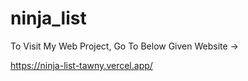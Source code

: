 # ninja_list


To Visit My Web Project, Go To Below Given Website ->

https://ninja-list-tawny.vercel.app/
